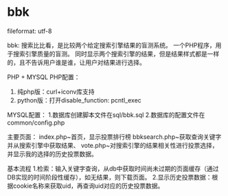 # bbk
fileformat: utf-8

bbk: 搜索比比看，是比较两个给定搜索引擎结果的盲测系统。
一个PHP程序，用于搜索引擎质量的盲测。
同时显示两个搜索引擎的结果，但是结果样式都是一样的，且不告诉用户谁是谁，让用户对结果进行选择。


PHP + MYSQL
PHP配置：
1. 纯php版：curl+iconv库支持
2. python版：打开disable_function:  pcntl_exec

MYSQL配置：
1.数据库创建脚本文件在sql/bbk.sql
2.数据库的配置文件在common/config.php


主要页面：
index.php~首页，显示投票排行榜
bbksearch.php~获取查询关键字并从搜索引擎中获取结果、
vote.php~对搜索引擎的结果相关性进行投票选择，并显示我的选择的历史投票数据。


基本流程
1.检索：输入关键字查询，从db中获取时间尚未过期的页面缓存（通过DB实现的时间阶段性缓存），如无结果，则下载页面。
2.显示历史投票数据：根据cookie名称来获取uid，再查询uid对应的历史投票数据。
